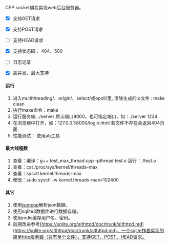 ﻿CPP socket编程实现web后台服务器。

* [x] 支持GET请求
* [x] 支持POST请求
* [ ] 支持HEAD请求
* [x] 支持状态码： 404、500
* [ ] 日志记录
* [x] 高并发，最大支持


#### 运行

1. 进入multithreading/、origin/、select/或epoll/里, 清除生成的.o文件 : make clean
2. 执行make命令：make
3. 运行服务端: ./server 默认端口8000，也可指定端口，如：./server 1234
4. 在浏览器中打开，如：127.0.0.1:8000/login.html  若文件不存在会返回404页面
5. 性能测试： 使用ab工具

#### 最大线程数

1. 查看：编译：g++ test_max_thread.cpp -pthread test.o 运行：./test.o
2. 查看：cat /proc/sys/kernel/threads-max
3. 查看：sysctl kernel.threads-max
4. 修改：sudo sysctl -w kernel.threads-max=102400

#### 其它

1. 使用[jsoncpp](https://github.com/open-source-parsers/jsoncpp)解析json数据。
2. 使用sqlite3数据库进行数据存储。
3. 使用redis缓存用户名、密码。
4. 后期改进参考[https://sqlite.org/althttpd/doc/trunk/althttpd.md](https://sqlite.org/althttpd/doc/trunk/althttpd.md)，一个sqlite作者实现的简单http服务器（只有单个文件），支持GET、POST、HEAD请求。
